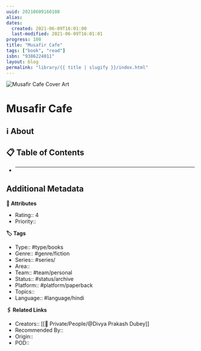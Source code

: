 ```yaml
---
uuid: 20210609160108
alias:
dates:
  created: 2021-06-09T16:01:00
  last-modified: 2021-06-09T16:01:01
progress: 100
title: "Musafir Cafe"
tags: ["book", "read"]
isbn: "9386224011"
layout: blog
permalink: "library/{{ title | slugify }}/index.html"
---
```


![Musafir Cafe Cover Art](https://i.gr-assets.com/images/S/compressed.photo.goodreads.com/books/1470592109l/31367693._SX318_.jpg)

# Musafir Cafe

## ℹ️ About

## 📋 Table of Contents

- ***

## Additional Metadata

**🧰 Attributes**

- Rating:: 4
- Priority::

**🏷 Tags**

- Type:: #type/books
- Genre:: #genre/fiction
- Series:: #series/
- Area::
- Team:: #team/personal
- Status:: #status/archive
- Platform:: #platform/paperback
- Topics::
- Language:: #language/hindi

**🖇️ Related Links**

- Creators:: [[🧔 Private/People/@Divya Prakash Dubey]]
- Recommended By::
- Origin::
- POD::
